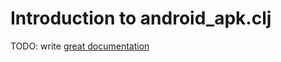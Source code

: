 # Introduction to android_apk.clj

TODO: write [great documentation](http://jacobian.org/writing/what-to-write/)
